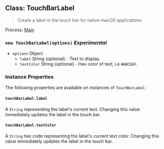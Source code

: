 ## Class: TouchBarLabel

> Create a label in the touch bar for native macOS applications

Process: [Main](../tutorial/quick-start.md#main-process)

### `new TouchBarLabel(options)` _Experimental_

- `options` Object
  - `label` String (optional) - Text to display.
  - `textColor` String (optional) - Hex color of text, i.e `#ABCDEF`.

### Instance Properties

The following properties are available on instances of `TouchBarLabel`:

#### `touchBarLabel.label`

A `String` representing the label's current text. Changing this value immediately updates the label in
the touch bar.

#### `touchBarLabel.textColor`

A `String` hex code representing the label's current text color. Changing this value immediately updates the
label in the touch bar.
